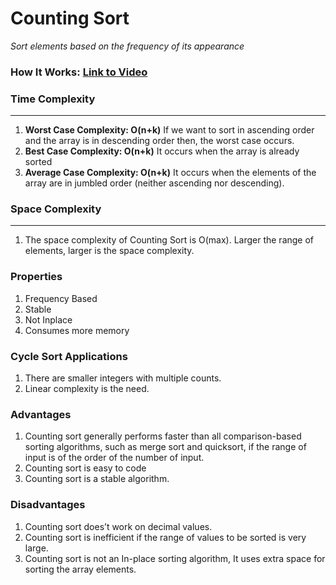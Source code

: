 # Counting Sort

*Sort elements based on the frequency of its appearance*

### How It Works: [Link to Video](https://www.youtube.com/watch?v=e644HVGFAJY)

### Time Complexity

---

1. **Worst Case Complexity: O(n+k)**
   If we want to sort in ascending order and the array is in descending order then, the worst case occurs.
2. **Best Case Complexity: O(n+k)**
   It occurs when the array is already sorted
3. **Average Case Complexity: O(n+k)**
   It occurs when the elements of the array are in jumbled order (neither ascending nor descending).

### Space Complexity

---

1. The space complexity of Counting Sort is O(max). Larger the range of elements, larger is the space complexity.

### Properties

1. Frequency Based
2. Stable
3. Not Inplace
4. Consumes more memory

### Cycle Sort Applications

1. There are smaller integers with multiple counts.
2. Linear complexity is the need.

### Advantages

1. Counting sort generally performs faster than all comparison-based sorting algorithms, such as merge sort and
   quicksort, if the range of input is of the order of the number of input.
2. Counting sort is easy to code
3. Counting sort is a stable algorithm.

### Disadvantages

1. Counting sort does’t work on decimal values.
2. Counting sort is inefficient if the range of values to be sorted is very large.
3. Counting sort is not an In-place sorting algorithm, It uses extra space for sorting the array elements.
